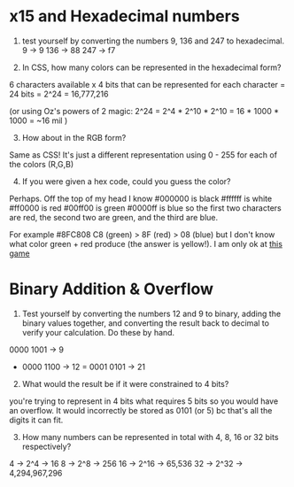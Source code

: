 # x15 and Hexadecimal numbers

1. test yourself by converting the numbers 9, 136 and 247 to hexadecimal.
9   -> 9
136 -> 88
247 -> f7
 
2. In CSS, how many colors can be represented in the hexadecimal form?

6 characters available x 4 bits that can be represented for each character
= 24 bits
= 2^24
= 16,777,216

(or using Oz's powers of 2 magic:
2^24
= 2^4 * 2^10 * 2^10
= 16 * 1000 * 1000
= ~16 mil
)

3. How about in the RGB form?

Same as CSS! It's just a different representation using 0 - 255 for each of the colors (R,G,B)

4. If you were given a hex code, could you guess the color?

Perhaps. Off the top of my head I know
#000000 is black
#ffffff is white
#ff0000 is red
#00ff00 is green
#0000ff is blue
so the first two characters are red, the second two are green, and the third are blue. 

For example
#8FC808
C8 (green) > 8F (red) > 08 (blue)
but I don't know what color green + red produce (the answer is yellow!). I am only ok at [this game](http://yizzle.com/whatthehex)

# Binary Addition & Overflow

1. Test yourself by converting the numbers 12 and 9 to binary, adding the binary values together, and converting the result back to decimal to verify your calculation. Do these by hand.

  0000 1001 -> 9
+ 0000 1100 -> 12
= 0001 0101 -> 21

2. What would the result be if it were constrained to 4 bits?

you're trying to represent in 4 bits what requires 5 bits so you would have an overflow. It would incorrectly be stored as 0101 (or 5) bc that's all the digits it can fit.

3. How many numbers can be represented in total with 4, 8, 16 or 32 bits respectively?

4  -> 2^4  -> 16
8  -> 2^8  -> 256
16 -> 2^16 -> 65,536
32 -> 2^32 -> 4,294,967,296